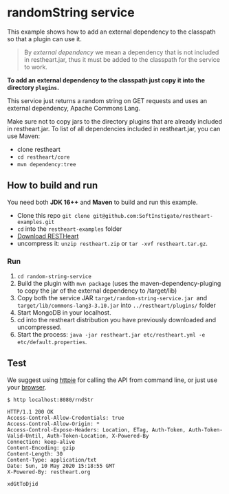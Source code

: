 # randomString service

This example shows how to add an external dependency to the classpath so that a plugin can use it.

> By *external dependency* we mean a dependency that is not included in restheart.jar, thus it must be added to the classpath for the service to work.

**To add an external dependency to the classpath just copy it into the directory `plugins`.**

This service just returns a random string on GET requests and uses an external dependency, Apache Commons Lang.

Make sure not to copy jars to the directory plugins that are already included in restheart.jar. To list of all dependencies included in restheart.jar, you can use Maven: 
- clone restheart
- `cd restheart/core` 
- `mvn dependency:tree`

## How to build and run

You need both **JDK 16++** and **Maven** to build and run this example.

-   Clone this repo `git clone git@github.com:SoftInstigate/restheart-examples.git`
-   `cd` into the `restheart-examples` folder
-   [Download RESTHeart](https://github.com/SoftInstigate/restheart/releases/)
-   uncompress it: `unzip restheart.zip` or `tar -xvf restheart.tar.gz`.

### Run

1. `cd random-string-service`
1. Build the plugin with `mvn package` (uses the maven-dependency-pluging to copy the jar of the external dependency to /target/lib)
1. Copy both the service JAR `target/random-string-service.jar `and `target/lib/commons-lang3-3.10.jar` into `../restheart/plugins/` folder
1. Start MongoDB in your localhost.
1. cd into the restheart distribution you have previously downloaded and uncompressed.
1. Start the process: `java -jar restheart.jar etc/restheart.yml -e etc/default.properties`.

## Test

We suggest using [httpie](https://httpie.org) for calling the API from command line, or just use your [browser](http://localhost:8080/status).

```http
$ http localhost:8080/rndStr

HTTP/1.1 200 OK
Access-Control-Allow-Credentials: true
Access-Control-Allow-Origin: *
Access-Control-Expose-Headers: Location, ETag, Auth-Token, Auth-Token-Valid-Until, Auth-Token-Location, X-Powered-By
Connection: keep-alive
Content-Encoding: gzip
Content-Length: 30
Content-Type: application/txt
Date: Sun, 10 May 2020 15:18:55 GMT
X-Powered-By: restheart.org

xdGtToDjid
```
